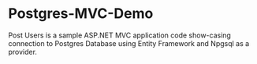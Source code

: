 # Postgres-MVC-Demo
Post Users is a sample ASP.NET MVC application code show-casing connection to Postgres Database using Entity Framework and Npgsql as a provider.
